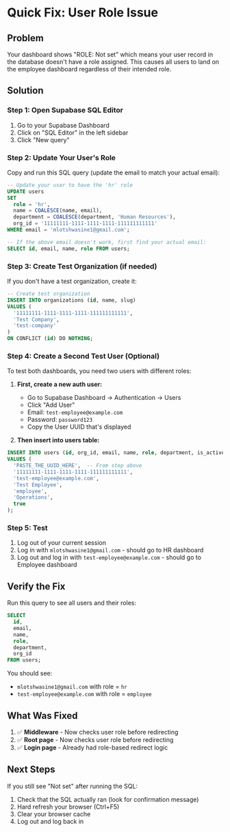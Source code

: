 # Quick Fix: User Role Issue

## Problem
Your dashboard shows "ROLE: Not set" which means your user record in the database doesn't have a role assigned. This causes all users to land on the employee dashboard regardless of their intended role.

## Solution

### Step 1: Open Supabase SQL Editor
1. Go to your Supabase Dashboard
2. Click on "SQL Editor" in the left sidebar
3. Click "New query"

### Step 2: Update Your User's Role
Copy and run this SQL query (update the email to match your actual email):

```sql
-- Update your user to have the 'hr' role
UPDATE users 
SET 
  role = 'hr',
  name = COALESCE(name, email),
  department = COALESCE(department, 'Human Resources'),
  org_id = '11111111-1111-1111-1111-111111111111'
WHERE email = 'mlotshwasine1@gmail.com';

-- If the above email doesn't work, first find your actual email:
SELECT id, email, name, role FROM users;
```

### Step 3: Create Test Organization (if needed)
If you don't have a test organization, create it:

```sql
-- Create test organization
INSERT INTO organizations (id, name, slug)
VALUES (
  '11111111-1111-1111-1111-111111111111',
  'Test Company',
  'test-company'
)
ON CONFLICT (id) DO NOTHING;
```

### Step 4: Create a Second Test User (Optional)
To test both dashboards, you need two users with different roles:

1. **First, create a new auth user:**
   - Go to Supabase Dashboard → Authentication → Users
   - Click "Add User"
   - Email: `test-employee@example.com`
   - Password: `password123`
   - Copy the User UUID that's displayed

2. **Then insert into users table:**
```sql
INSERT INTO users (id, org_id, email, name, role, department, is_active)
VALUES (
  'PASTE_THE_UUID_HERE',  -- From step above
  '11111111-1111-1111-1111-111111111111',
  'test-employee@example.com',
  'Test Employee',
  'employee',
  'Operations',
  true
);
```

### Step 5: Test
1. Log out of your current session
2. Log in with `mlotshwasine1@gmail.com` - should go to HR dashboard
3. Log out and log in with `test-employee@example.com` - should go to Employee dashboard

## Verify the Fix

Run this query to see all users and their roles:

```sql
SELECT 
  id, 
  email, 
  name, 
  role, 
  department,
  org_id
FROM users;
```

You should see:
- `mlotshwasine1@gmail.com` with role = `hr`
- `test-employee@example.com` with role = `employee`

## What Was Fixed

1. ✅ **Middleware** - Now checks user role before redirecting
2. ✅ **Root page** - Now checks user role before redirecting  
3. ✅ **Login page** - Already had role-based redirect logic

## Next Steps

If you still see "Not set" after running the SQL:
1. Check that the SQL actually ran (look for confirmation message)
2. Hard refresh your browser (Ctrl+F5)
3. Clear your browser cache
4. Log out and log back in



